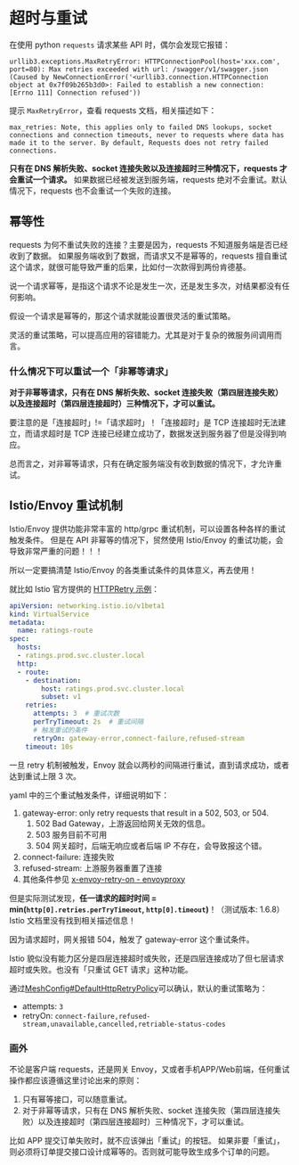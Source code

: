 # 超时与重试

在使用 python `requests` 请求某些 API 时，偶尔会发现它报错：

```
urllib3.exceptions.MaxRetryError: HTTPConnectionPool(host='xxx.com', port=80): Max retries exceeded with url: /swagger/v1/swagger.json (Caused by NewConnectionError('<urllib3.connection.HTTPConnection object at 0x7f09b265b3d0>: Failed to establish a new connection: [Errno 111] Connection refused'))
```

提示 `MaxRetryError`，查看 requests 文档，相关描述如下：

```
max_retries: Note, this applies only to failed DNS lookups, socket connections and connection timeouts, never to requests where data has made it to the server. By default, Requests does not retry failed connections.
```

**只有在 DNS 解析失败、socket 连接失败以及连接超时三种情况下，requests 才会重试一个请求。**
如果数据已经被发送到服务端，requests 绝对不会重试。默认情况下，requests 也不会重试一个失败的连接。

## 幂等性

requests 为何不重试失败的连接？主要是因为，requests 不知道服务端是否已经收到了数据。
如果服务端收到了数据，而请求又不是幂等的，requests 擅自重试这个请求，就很可能导致严重的后果，比如付一次款得到两份肯德基。

说一个请求幂等，是指这个请求不论是发生一次，还是发生多次，对结果都没有任何影响。

假设一个请求是幂等的，那这个请求就能设置很灵活的重试策略。

灵活的重试策略，可以提高应用的容错能力。尤其是对于复杂的微服务间调用而言。

### 什么情况下可以重试一个「非幂等请求」

**对于非幂等请求，只有在 DNS 解析失败、socket 连接失败（第四层连接失败）以及连接超时（第四层连接超时）三种情况下，才可以重试。**

要注意的是「连接超时」!=「请求超时」！「连接超时」是 TCP 连接超时无法建立，而请求超时是 TCP 连接已经建立成功了，数据发送到服务器了但是没得到响应。

总而言之，对非幂等请求，只有在确定服务端没有收到数据的情况下，才允许重试。

## Istio/Envoy 重试机制

Istio/Envoy 提供功能非常丰富的 http/grpc 重试机制，可以设置各种各样的重试触发条件。
但是在 API 非幂等的情况下，贸然使用 Istio/Envoy 的重试功能，会导致非常严重的问题！！！

所以一定要搞清楚 Istio/Envoy 的各类重试条件的具体意义，再去使用！

就比如 Istio 官方提供的 [HTTPRetry 示例](https://istio.io/latest/docs/reference/config/networking/virtual-service/#HTTPRetry)：

```yaml
apiVersion: networking.istio.io/v1beta1
kind: VirtualService
metadata:
  name: ratings-route
spec:
  hosts:
  - ratings.prod.svc.cluster.local
  http:
  - route:
    - destination:
        host: ratings.prod.svc.cluster.local
        subset: v1
    retries:
      attempts: 3  # 重试次数
      perTryTimeout: 2s  # 重试间隔
      # 触发重试的条件
      retryOn: gateway-error,connect-failure,refused-stream
    timeout: 10s
```

一旦 retry 机制被触发，Envoy 就会以两秒的间隔进行重试，直到请求成功，或者达到重试上限 3 次。

yaml 中的三个重试触发条件，详细说明如下：

1. gateway-error: only retry requests that result in a 502, 503, or 504.
   1. 502 Bad Gateway，上游返回给网关无效的信息。
   1. 503 服务目前不可用
   2. 504 网关超时，后端无响应或者后端 IP 不存在，会导致报这个错。
2. connect-failure: 连接失败
3. refused-stream: 上游服务器重置了连接
4. 其他条件参见 [x-envoy-retry-on - envoyproxy](https://www.envoyproxy.io/docs/envoy/v1.21.1/configuration/http/http_filters/router_filter#x-envoy-retry-on)

但是实际测试发现，**任一请求的超时时间 = min(`http[0].retries.perTryTimeout`, `http[0].timeout`)**！（测试版本: 1.6.8）
Istio 文档里没有找到相关描述信息！


因为请求超时，网关报错 504，触发了 gateway-error 这个重试条件。

Istio 貌似没有能力区分是四层连接超时或失败，还是四层连接成功了但七层请求超时或失败。也没有「只重试 GET 请求」这种功能。

通过[MeshConfig#DefaultHttpRetryPolicy](https://github.com/istio/api/blob/1.12.1/mesh/v1alpha1/config.pb.go#L586)可以确认，默认的重试策略为：

- attempts: `3`
- retryOn: `connect-failure,refused-stream,unavailable,cancelled,retriable-status-codes`



### 画外

不论是客户端 requests，还是网关 Envoy，又或者手机APP/Web前端，任何重试操作都应该遵循这里讨论出来的原则：

1. 只有幂等接口，可以随意重试。
2. 对于非幂等请求，只有在 DNS 解析失败、socket 连接失败（第四层连接失败）以及连接超时（第四层连接超时）三种情况下，才可以重试。

比如 APP 提交订单失败时，就不应该弹出「重试」的按钮。
如果非要「重试」，则必须将订单提交接口设计成幂等的。否则就可能导致生成多个订单的问题。
